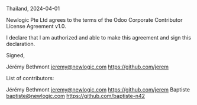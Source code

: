Thailand, 2024-04-01

Newlogic Pte Ltd agrees to the terms of the Odoo Corporate Contributor License
Agreement v1.0.

I declare that I am authorized and able to make this agreement and sign this
declaration.

Signed,

Jérémy Bethmont jeremy@newlogic.com https://github.com/jerem

List of contributors:

Jérémy Bethmont jeremy@newlogic.com https://github.com/jerem
Baptiste baptiste@newlogic.com https://github.com/baptiste-n42

